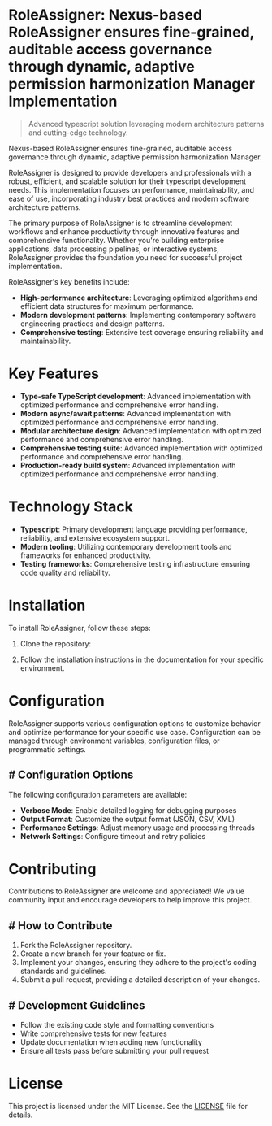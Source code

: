 <!-- fallback_RoleAssigner_20250804205315_74515 -->

# RoleAssigner: Nexus-based RoleAssigner ensures fine-grained, auditable access governance through dynamic, adaptive permission harmonization Manager Implementation
> Advanced typescript solution leveraging modern architecture patterns and cutting-edge technology.

Nexus-based RoleAssigner ensures fine-grained, auditable access governance through dynamic, adaptive permission harmonization Manager.

RoleAssigner is designed to provide developers and professionals with a robust, efficient, and scalable solution for their typescript development needs. This implementation focuses on performance, maintainability, and ease of use, incorporating industry best practices and modern software architecture patterns.

The primary purpose of RoleAssigner is to streamline development workflows and enhance productivity through innovative features and comprehensive functionality. Whether you're building enterprise applications, data processing pipelines, or interactive systems, RoleAssigner provides the foundation you need for successful project implementation.

RoleAssigner's key benefits include:

* **High-performance architecture**: Leveraging optimized algorithms and efficient data structures for maximum performance.
* **Modern development patterns**: Implementing contemporary software engineering practices and design patterns.
* **Comprehensive testing**: Extensive test coverage ensuring reliability and maintainability.

# Key Features

* **Type-safe TypeScript development**: Advanced implementation with optimized performance and comprehensive error handling.
* **Modern async/await patterns**: Advanced implementation with optimized performance and comprehensive error handling.
* **Modular architecture design**: Advanced implementation with optimized performance and comprehensive error handling.
* **Comprehensive testing suite**: Advanced implementation with optimized performance and comprehensive error handling.
* **Production-ready build system**: Advanced implementation with optimized performance and comprehensive error handling.

# Technology Stack

* **Typescript**: Primary development language providing performance, reliability, and extensive ecosystem support.
* **Modern tooling**: Utilizing contemporary development tools and frameworks for enhanced productivity.
* **Testing frameworks**: Comprehensive testing infrastructure ensuring code quality and reliability.

# Installation

To install RoleAssigner, follow these steps:

1. Clone the repository:


2. Follow the installation instructions in the documentation for your specific environment.

# Configuration

RoleAssigner supports various configuration options to customize behavior and optimize performance for your specific use case. Configuration can be managed through environment variables, configuration files, or programmatic settings.

## # Configuration Options

The following configuration parameters are available:

* **Verbose Mode**: Enable detailed logging for debugging purposes
* **Output Format**: Customize the output format (JSON, CSV, XML)
* **Performance Settings**: Adjust memory usage and processing threads
* **Network Settings**: Configure timeout and retry policies

# Contributing

Contributions to RoleAssigner are welcome and appreciated! We value community input and encourage developers to help improve this project.

## # How to Contribute

1. Fork the RoleAssigner repository.
2. Create a new branch for your feature or fix.
3. Implement your changes, ensuring they adhere to the project's coding standards and guidelines.
4. Submit a pull request, providing a detailed description of your changes.

## # Development Guidelines

* Follow the existing code style and formatting conventions
* Write comprehensive tests for new features
* Update documentation when adding new functionality
* Ensure all tests pass before submitting your pull request

# License

This project is licensed under the MIT License. See the [LICENSE](https://github.com/coralnws/RoleAssigner/blob/main/LICENSE) file for details.
